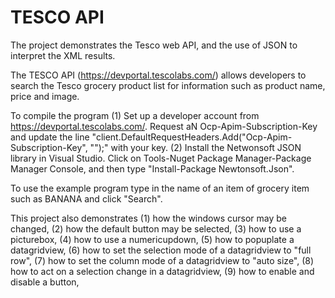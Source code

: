 # TESCO API
The project demonstrates the Tesco web API, and the use of JSON to interpret the XML results.

The TESCO API (https://devportal.tescolabs.com/) allows developers to search the Tesco grocery product list for information such as product name, price and image.

To compile the program (1) Set up a developer account from https://devportal.tescolabs.com/. Request aN Ocp-Apim-Subscription-Key and update the line "client.DefaultRequestHeaders.Add("Ocp-Apim-Subscription-Key", "<key goes here>");" with your key. (2) Install the Netwonsoft JSON library in Visual Studio. Click on Tools-Nuget Package Manager-Package Manager Console, and then type "Install-Package Newtonsoft.Json".

To use the example program type in the name of an item of grocery item such as BANANA and click "Search".

This project also demonstrates
		(1)  how the windows cursor may be changed, 
    (2)  how the default button may be selected, 
    (3)  how to use a picturebox, 
    (4)  how to use a numericupdown, 
    (5)  how to popuplate a datagridview, 
    (6)  how to set the selection mode of a datagridview to "full row", 
    (7)  how to set the column mode of a datagridview to "auto size", 
    (8)  how to act on a selection change in a datagridview, 
    (9)  how to enable and disable a button, 
    
